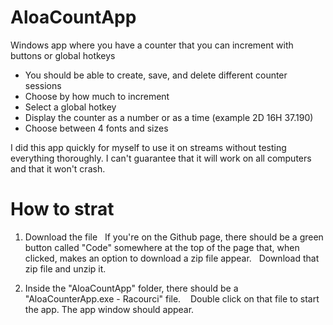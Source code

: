 # AloaCountApp

Windows app where you have a counter that you can increment with buttons or global hotkeys
- You should be able to create, save, and delete different counter sessions
- Choose by how much to increment
- Select a global hotkey
- Display the counter as a number or as a time (example 2D 16H 37.190)
- Choose between 4 fonts and sizes

I did this app quickly for myself to use it on streams without testing everything thoroughly.
I can't guarantee that it will work on all computers and that it won't crash.

# How to strat

1) Download the file
  If you're on the Github page, there should be a green button called "Code" somewhere at the top of the page that, when clicked, makes an option to download a zip file appear.
  Download that zip file and unzip it.

2) Inside the "AloaCountApp" folder, there should be a "AloaCounterApp.exe - Racourci" file.
   Double click on that file to start the app. The app window should appear.
